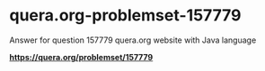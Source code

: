 # quera.org-problemset-157779
Answer for question 157779 quera.org website with Java language

**https://quera.org/problemset/157779**